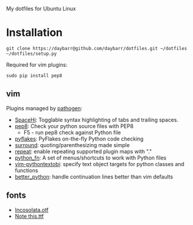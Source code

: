 My dotfiles for Ubuntu Linux

# Installation

    git clone https://daybarr@github.com/daybarr/dotfiles.git ~/dotfiles
    ~/dotfiles/setup.py

Required for vim plugins:

    sudo pip install pep8

## vim
Plugins managed by [pathogen](https://github.com/tpope/vim-pathogen):

  * [SpaceHi](http://www.vim.org/scripts/script.php?script_id=443): Togglable syntax highlighting of tabs and trailing spaces.
  * [pep8](http://www.vim.org/scripts/script.php?script_id=2914): Check your python source files with PEP8
    * F5 - run pep8 check against Python file
  * [pyflakes](http://www.vim.org/scripts/script.php?script_id=2441): PyFlakes on-the-fly Python code checking
  * [surround](http://www.vim.org/scripts/script.php?script_id=1697): quoting/parenthesizing made simple
  * [repeat](http://www.vim.org/scripts/script.php?script_id=2136): enable repeating supported plugin maps with "."
  * [python_fn](http://www.vim.org/scripts/script.php?script_id=30): A set of menus/shortcuts to work with Python files
  * [vim-pythontextobj](https://github.com/natw/vim-pythontextobj): specify text object targets for python classes and functions
  * [better_python](http://www.vim.org/scripts/script.php?script_id=974): handle continuation lines better than vim defaults

## fonts
  * [Incosolata.otf](http://www.levien.com/type/myfonts/inconsolata.html)
  * [Note this.ttf](http://www.dafont.com/note-this.font)

